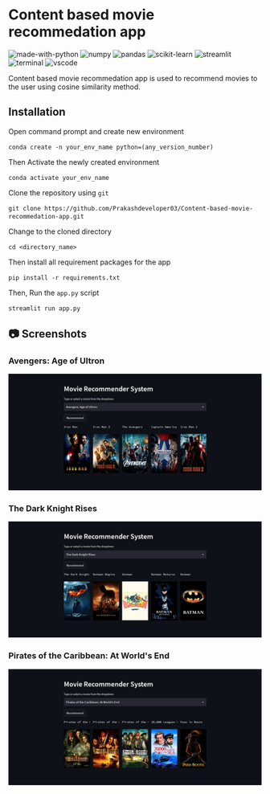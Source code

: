 # Content based movie recommedation app
![made-with-python](https://img.shields.io/badge/Made%20with-Python-0078D4.svg)
![numpy](https://img.shields.io/badge/Numpy-777BB4?logo=numpy&logoColor=white)
![pandas](https://img.shields.io/badge/Pandas-2C2D72?logo=pandas&logoColor=white)
![scikit-learn](https://img.shields.io/badge/scikit_learn-0078D4?logo=scikit-learn&logoColor=white)
![streamlit](https://img.shields.io/badge/Streamlit-FF4B4B?&logo=streamlit&logoColor=white)
![terminal](https://img.shields.io/badge/Windows%20Terminal-4D4D4D?&logo=Windows%20terminal&logoColor=white)
![vscode](https://img.shields.io/badge/Visual_Studio_Code-0078D4?&logo=visual%20studio%20code&logoColor=white)

Content based movie recommedation app is used to recommend movies to the user using cosine similarity method.

## Installation
Open command prompt and create new environment
```
conda create -n your_env_name python=(any_version_number)
```
Then Activate the newly created environment
```
conda activate your_env_name
```
Clone the repository using `git`
```
git clone https://github.com/Prakashdeveloper03/Content-based-movie-recommedation-app.git
```
Change to the cloned directory
```
cd <directory_name>
```
Then install all requirement packages for the app
```
pip install -r requirements.txt
```
Then, Run the `app.py` script
```
streamlit run app.py
```
## 📷 Screenshots
### Avengers: Age of Ultron
![sample1](images/s1.png)

### The Dark Knight Rises
![sample2](images/s2.png)

### Pirates of the Caribbean: At World's End
![sample3](images/s3.png)